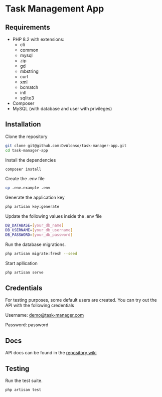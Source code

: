 # Task Management App

## Requirements

-   PHP 8.2 with extensions:
    -   cli
    -   common
    -   mysql
    -   zip
    -   gd
    -   mbstring
    -   curl
    -   xml
    -   bcmatch
    -   intl
    -   sqlite3
-   Composer
-   MySQL (with database and user with privileges)

## Installation

Clone the repository

```sh
git clone git@github.com:DvAlonso/task-manager-app.git
cd task-manager-app
```

Install the dependencies

```sh
composer install
```

Create the .env file

```sh
cp .env.example .env
```

Generate the application key

```sh
php artisan key:generate
```

Update the following values inside the .env file

```sh
DB_DATABASE=[your_db_name]
DB_USERNAME=[your_db_username]
DB_PASSWORD=[your_db_password]
```

Run the database migrations.

```sh
php artisan migrate:fresh --seed
```

Start apllication

```sh
php artisan serve
```

## Credentials

For testing purposes, some default users are created. You can try out the API with the following credentials

Username: demo@task-manager.com

Password: password

## Docs

API docs can be found in the [repository wiki](https://github.com/DvAlonso/task-manager-app/wiki)

## Testing

Run the test suite.

```sh
php artisan test
```

